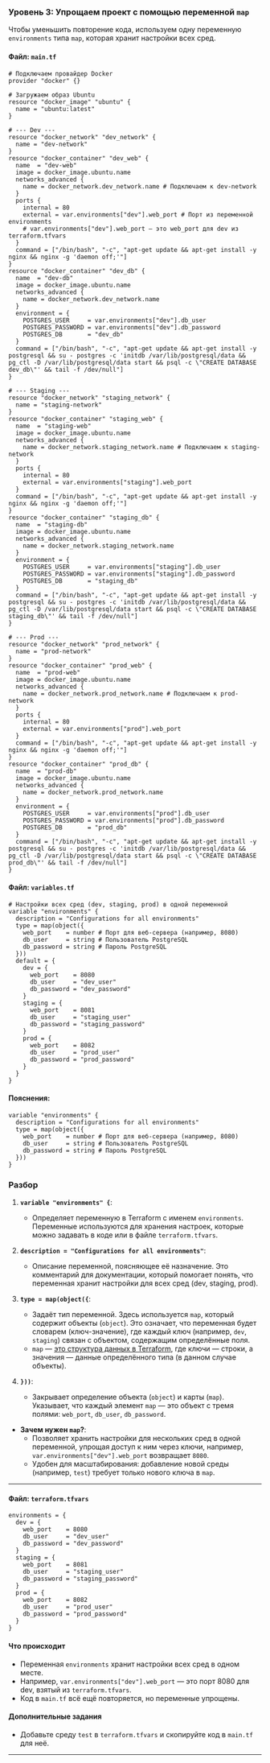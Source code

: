 ### Уровень 3: Упрощаем проект с помощью переменной `map`

Чтобы уменьшить повторение кода, используем одну переменную `environments` типа `map`, которая хранит настройки всех сред.

#### Файл: `main.tf`
```hcl
# Подключаем провайдер Docker
provider "docker" {}

# Загружаем образ Ubuntu
resource "docker_image" "ubuntu" {
  name = "ubuntu:latest"
}

# --- Dev ---
resource "docker_network" "dev_network" {
  name = "dev-network"
}
resource "docker_container" "dev_web" {
  name  = "dev-web"
  image = docker_image.ubuntu.name
  networks_advanced {
    name = docker_network.dev_network.name # Подключаем к dev-network
  }
  ports {
    internal = 80
    external = var.environments["dev"].web_port # Порт из переменной environments
    # var.environments["dev"].web_port — это web_port для dev из terraform.tfvars
  }
  command = ["/bin/bash", "-c", "apt-get update && apt-get install -y nginx && nginx -g 'daemon off;'"]
}
resource "docker_container" "dev_db" {
  name  = "dev-db"
  image = docker_image.ubuntu.name
  networks_advanced {
    name = docker_network.dev_network.name
  }
  environment = {
    POSTGRES_USER     = var.environments["dev"].db_user
    POSTGRES_PASSWORD = var.environments["dev"].db_password
    POSTGRES_DB       = "dev_db"
  }
  command = ["/bin/bash", "-c", "apt-get update && apt-get install -y postgresql && su - postgres -c 'initdb /var/lib/postgresql/data && pg_ctl -D /var/lib/postgresql/data start && psql -c \"CREATE DATABASE dev_db\"' && tail -f /dev/null"]
}

# --- Staging ---
resource "docker_network" "staging_network" {
  name = "staging-network"
}
resource "docker_container" "staging_web" {
  name  = "staging-web"
  image = docker_image.ubuntu.name
  networks_advanced {
    name = docker_network.staging_network.name # Подключаем к staging-network
  }
  ports {
    internal = 80
    external = var.environments["staging"].web_port
  }
  command = ["/bin/bash", "-c", "apt-get update && apt-get install -y nginx && nginx -g 'daemon off;'"]
}
resource "docker_container" "staging_db" {
  name  = "staging-db"
  image = docker_image.ubuntu.name
  networks_advanced {
    name = docker_network.staging_network.name
  }
  environment = {
    POSTGRES_USER     = var.environments["staging"].db_user
    POSTGRES_PASSWORD = var.environments["staging"].db_password
    POSTGRES_DB       = "staging_db"
  }
  command = ["/bin/bash", "-c", "apt-get update && apt-get install -y postgresql && su - postgres -c 'initdb /var/lib/postgresql/data && pg_ctl -D /var/lib/postgresql/data start && psql -c \"CREATE DATABASE staging_db\"' && tail -f /dev/null"]
}

# --- Prod ---
resource "docker_network" "prod_network" {
  name = "prod-network"
}
resource "docker_container" "prod_web" {
  name  = "prod-web"
  image = docker_image.ubuntu.name
  networks_advanced {
    name = docker_network.prod_network.name # Подключаем к prod-network
  }
  ports {
    internal = 80
    external = var.environments["prod"].web_port
  }
  command = ["/bin/bash", "-c", "apt-get update && apt-get install -y nginx && nginx -g 'daemon off;'"]
}
resource "docker_container" "prod_db" {
  name  = "prod-db"
  image = docker_image.ubuntu.name
  networks_advanced {
    name = docker_network.prod_network.name
  }
  environment = {
    POSTGRES_USER     = var.environments["prod"].db_user
    POSTGRES_PASSWORD = var.environments["prod"].db_password
    POSTGRES_DB       = "prod_db"
  }
  command = ["/bin/bash", "-c", "apt-get update && apt-get install -y postgresql && su - postgres -c 'initdb /var/lib/postgresql/data && pg_ctl -D /var/lib/postgresql/data start && psql -c \"CREATE DATABASE prod_db\"' && tail -f /dev/null"]
}
```

#### Файл: `variables.tf`
```hcl
# Настройки всех сред (dev, staging, prod) в одной переменной
variable "environments" {
  description = "Configurations for all environments"
  type = map(object({
    web_port    = number # Порт для веб-сервера (например, 8080)
    db_user     = string # Пользователь PostgreSQL
    db_password = string # Пароль PostgreSQL
  }))
  default = {
    dev = {
      web_port    = 8080
      db_user     = "dev_user"
      db_password = "dev_password"
    }
    staging = {
      web_port    = 8081
      db_user     = "staging_user"
      db_password = "staging_password"
    }
    prod = {
      web_port    = 8082
      db_user     = "prod_user"
      db_password = "prod_password"
    }
  }
}
```

#### **Пояснения:**

```hcl
variable "environments" {
  description = "Configurations for all environments"
  type = map(object({
    web_port    = number # Порт для веб-сервера (например, 8080)
    db_user     = string # Пользователь PostgreSQL
    db_password = string # Пароль PostgreSQL
  }))
}
```

### Разбор

1. **`variable "environments" {`**:
   - Определяет переменную в Terraform с именем `environments`. Переменные используются для хранения настроек, которые можно задавать в коде или в файле `terraform.tfvars`.

2. **`description = "Configurations for all environments"`**:
   - Описание переменной, поясняющее её назначение. Это комментарий для документации, который помогает понять, что переменная хранит настройки для всех сред (dev, staging, prod).

3. **`type = map(object({`**:
   - Задаёт тип переменной. Здесь используется `map`, который содержит объекты (`object`). Это означает, что переменная будет словарем (ключ-значение), где каждый ключ (например, `dev`, `staging`) связан с объектом, содержащим определённые поля.
   - `map` — [это структура данных в Terraform](https://developer.hashicorp.com/terraform/language/expressions/types), где ключи — строки, а значения — данные определённого типа (в данном случае объекты).

4. **`}))`**:
   - Закрывает определение объекта (`object`) и карты (`map`). Указывает, что каждый элемент `map` — это объект с тремя полями: `web_port`, `db_user`, `db_password`.

- **Зачем нужен `map`?**:
  - Позволяет хранить настройки для нескольких сред в одной переменной, упрощая доступ к ним через ключи, например, `var.environments["dev"].web_port` возвращает `8080`.
  - Удобен для масштабирования: добавление новой среды (например, `test`) требует только нового ключа в `map`.

---

#### Файл: `terraform.tfvars`
```hcl
environments = {
  dev = {
    web_port    = 8080
    db_user     = "dev_user"
    db_password = "dev_password"
  }
  staging = {
    web_port    = 8081
    db_user     = "staging_user"
    db_password = "staging_password"
  }
  prod = {
    web_port    = 8082
    db_user     = "prod_user"
    db_password = "prod_password"
  }
}
```

#### Что происходит
- Переменная `environments` хранит настройки всех сред в одном месте.
- Например, `var.environments["dev"].web_port` — это порт 8080 для dev, взятый из `terraform.tfvars`.
- Код в `main.tf` всё ещё повторяется, но переменные упрощены.

#### Дополнительные задания
- Добавьте среду `test` в `terraform.tfvars` и скопируйте код в `main.tf` для неё.

---


